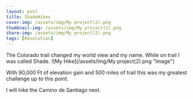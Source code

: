 ```yaml
---
layout: post
title: ShadeHikes
cover-img: /assets/img/My project(2).png
thumbnail-img: /assets/img/My project(2).png
share-img: /assets/img/My project(2).png
tags: [Resolution]
---
```


The Colorado trail changed my world view and my name. While on trail I was called Shade.
![My Hike](/assets/img/My project(2).png "Image")

With 90,000 Ft of elevation gain and 500 miles of trail this was my greatest challenge up to this point.

I will hike the Camino de Santiago next.
